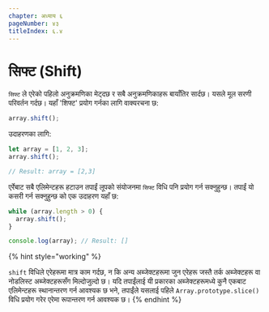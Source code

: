 ```yaml
---
chapter: अध्याय ६
pageNumber: ४३
titleIndex: ६.४
---
```

# सिफ्ट (Shift)

`सिफ्ट` ले एरेको पहिलो अनुक्रमणिका मेट्दछ र सबै अनुक्रमणिकाहरू बायाँतिर सार्दछ। यसले मूल सरणी परिवर्तन गर्दछ। यहाँ 'शिफ्ट' प्रयोग गर्नका लागि वाक्यरचना छ:

```javascript
array.shift();
```

उदाहरणका लागि:
```javascript
let array = [1, 2, 3]; 
array.shift(); 

// Result: array = [2,3]
```

एर्रेबाट सबै एलिमेन्टहरू हटाउन तपाईं लूपको संयोजनमा `सिफ्ट` विधि पनि प्रयोग गर्न सक्नुहुन्छ। तपाईं यो कसरी गर्न सक्नुहुन्छ को एक उदाहरण यहाँ छ:


```javascript
while (array.length > 0) {
  array.shift();
}

console.log(array); // Result: []
```

{% hint style="working" %}

`shift` विधिले एरेहरूमा मात्र काम गर्दछ, न कि अन्य अब्जेक्टहरूमा जुन एरेहरू जस्तै तर्क अब्जेक्टहरू वा नोडलिस्ट अब्जेक्टहरूसँग मिल्दोजुल्दो छ। यदि तपाईंलाई यी प्रकारका अब्जेक्टहरूमध्ये कुनै एकबाट एलिमेन्टहरू स्थानान्तरण गर्न आवश्यक छ भने, तपाईंले यसलाई पहिले `Array.prototype.slice()` विधि प्रयोग गरेर एरेमा रूपान्तरण गर्न आवश्यक छ।
{% endhint %}
